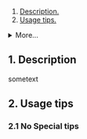 1.  [ Description. ](#1)
2.  [ Usage tips. ](#2)
<details>
<summary>More...</summary>
* 2.1. [ No Special Tips. ](#2.1)
</details> 

<a name="1"></a>
## 1. Description
sometext
<a name="2"></a>
## 2. Usage tips
<a name="2.1"></a>
### 2.1 No Special tips
    
